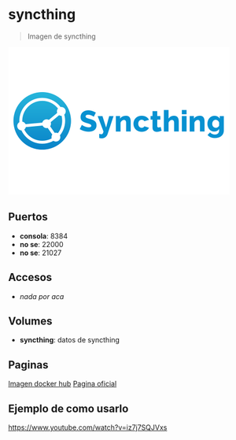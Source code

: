 # syncthing

> Imagen de syncthing

![alt text](img/syncthing.png)

## Puertos

* **consola**: 8384
* **no se**: 22000
* **no se**: 21027

## Accesos

* *nada por aca*

## Volumes

* **syncthing**: datos de syncthing

## Paginas

[Imagen docker hub](https://hub.docker.com/r/linuxserver/syncthing/)
[Pagina oficial](https://syncthing.net/)

## Ejemplo de como usarlo

https://www.youtube.com/watch?v=iz7j7SQJVxs